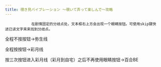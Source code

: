 ```yaml
---
title: 覗き見バイブレーション ～覗いて弄って楽しんで～攻略
---
```


                在剧情固定的分歧点处，文本框右上方会出现一个眼睛按钮。可使用skip键快进已读文字来来找到分歧点。

全程不按按钮→弥生线

全程按按钮→彩月线

按三次按钮进入彩月线（彩月到自宅）之后不再使用眼睛按钮→百合BE
              
